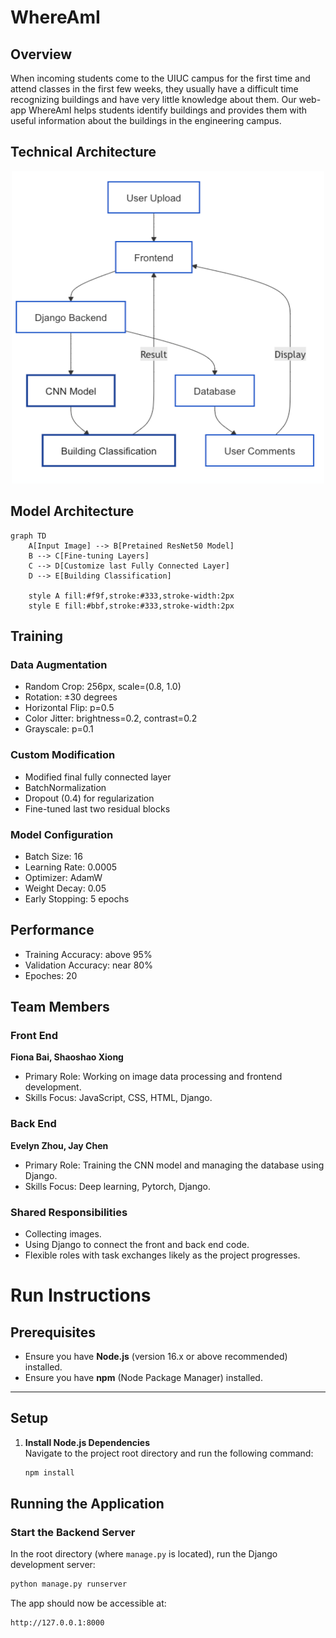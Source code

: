 # WhereAmI
## Overview

When incoming students come to the UIUC campus for the first time and attend classes in the first few
weeks, they usually have a difficult time recognizing buildings and have very little knowledge about
them. Our web-app WhereAmI helps students identify buildings and provides them with useful
information about the buildings in the engineering campus.

## Technical Architecture
<div style="text-align: center;">
    <img src="project-arch.png" alt="Alt text" width="500" height="500">
</div>


## Model Architecture

```mermaid
graph TD
    A[Input Image] --> B[Pretained ResNet50 Model]
    B --> C[Fine-tuning Layers]
    C --> D[Customize last Fully Connected Layer]
    D --> E[Building Classification]
    
    style A fill:#f9f,stroke:#333,stroke-width:2px
    style E fill:#bbf,stroke:#333,stroke-width:2px
```
## Training
### Data Augmentation
- Random Crop: 256px, scale=(0.8, 1.0)
- Rotation: ±30 degrees
- Horizontal Flip: p=0.5
- Color Jitter: brightness=0.2, contrast=0.2
- Grayscale: p=0.1

### Custom Modification
- Modified final fully connected layer
- BatchNormalization
- Dropout (0.4) for regularization
- Fine-tuned last two residual blocks

### Model Configuration
- Batch Size: 16
- Learning Rate: 0.0005
- Optimizer: AdamW
- Weight Decay: 0.05
- Early Stopping: 5 epochs

## Performance
- Training Accuracy: above 95%
- Validation Accuracy: near 80%
- Epoches: 20

## Team Members
### Front End
**Fiona Bai, Shaoshao Xiong**  
- Primary Role: Working on image data processing and frontend development.  
- Skills Focus: JavaScript, CSS, HTML, Django.

### Back End
**Evelyn Zhou, Jay Chen**  
- Primary Role: Training the CNN model and managing the database using Django.
- Skills Focus: Deep learning, Pytorch, Django.

### Shared Responsibilities
- Collecting images.  
- Using Django to connect the front and back end code.  
- Flexible roles with task exchanges likely as the project progresses.

# Run Instructions

## Prerequisites
- Ensure you have **Node.js** (version 16.x or above recommended) installed.
- Ensure you have **npm** (Node Package Manager) installed.

---

## Setup

1. **Install Node.js Dependencies**  
   Navigate to the project root directory and run the following command:
   ```bash
   npm install
## Running the Application

### Start the Backend Server
In the root directory (where `manage.py` is located), run the Django development server:

```bash
python manage.py runserver
```
The app should now be accessible at:
```bash
http://127.0.0.1:8000
```




